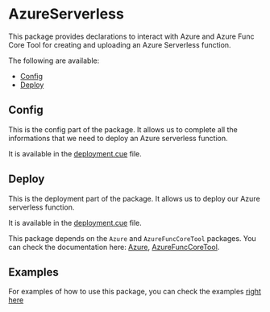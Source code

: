# AzureServerless

This package provides declarations to interact with Azure and Azure Func Core Tool for creating and uploading an Azure Serverless function.

The following are available:
- [Config](#config)
- [Deploy](#deploy)


## Config

This is the config part of the package. It allows us to complete all the informations that we need to deploy an Azure serverless function.

It is available in the [deployment.cue](./deployment.cue) file.

## Deploy

This is the deployment part of the package. It allows us to deploy our Azure serverless function.

It is available in the [deployment.cue](./deployment.cue) file.

This package depends on the `Azure` and `AzureFuncCoreTool` packages. You can check the documentation here: [Azure](./azure/README.md), [AzureFuncCoreTool](./azureFuncCoreTool/README.md).

## Examples

For examples of how to use this package, you can check the examples [right here](../test/azureServerless/README.md)